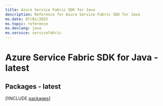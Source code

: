 ```yaml
---
title: Azure Service Fabric SDK for Java
description: Reference for Azure Service Fabric SDK for Java
ms.date: 07/01/2025
ms.topic: reference
ms.devlang: java
ms.service: servicefabric
---
```

# Azure Service Fabric SDK for Java - latest
## Packages - latest
[!INCLUDE [packages](service-fabric-index.md)]